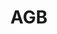 ---
title: AGB
sidebar: true # or false to display the sidebar
sidebarlogo: fresh-white-alt # From (static/images/logo/)
include_footer: true # or false to display the footer
---